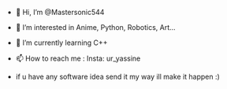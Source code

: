 - 👋 Hi, I’m @Mastersonic544
- 👀 I’m interested in Anime, Python, Robotics, Art...
- 🌱 I’m currently learning C++

- 📫 How to reach me : Insta: ur_yassine

- if u have any software idea send it my way ill make it happen :)

<!---
Mastersonic544/Mastersonic544 is a ✨ special ✨ repository because its `README.md` (this file) appears on your GitHub profile.
You can click the Preview link to take a look at your changes.
--->
